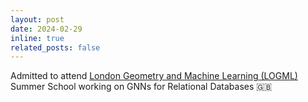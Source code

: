 ```yaml
---
layout: post
date: 2024-02-29
inline: true
related_posts: false
---
```


Admitted to attend [London Geometry and Machine Learning (LOGML)](https://www.logml.ai/logml2024/projects.html) Summer School working on GNNs for Relational Databases 🇬🇧
